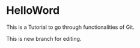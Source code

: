 # HelloWord
This is a Tutorial to go through functionalities of Git.

This is new branch for editing.

